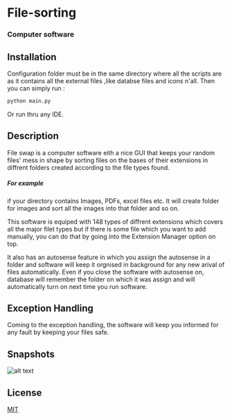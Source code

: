 # File-sorting
### Computer software 

## Installation
Configuration folder must be in the same directory where all the scripts are as it contains all the external files ,like databse files and icons n'all.
Then you can simply run :
``` bash
python main.py
```
Or run thru any IDE.

## Description
File swap is a computer software eith a nice GUI that keeps your random files' mess in shape by sorting files on the bases of their extensions in diffrent folders created according to the file types found.
##### For example 
if your directory contains Images, PDFs, excel files etc. It will create folder for images and sort all the images into that folder and so on.

This software is equiped with 148 types of diffrent extensions which covers all the major filet types but if there is some file which you want to add manually, you can do that by going into the Extension Manager option on top.

It also has an autosense feature in which you assign the autosense in a folder and software will keep it orgnised in background for any new arival of files automatically.
Even if you close the software with autosense on, database will remember the folder on which it was assign and will automatically turn on next time you run software.

## Exception Handling
Coming to the exception handling, the software will keep you informed for any fault by keeping your files safe.

## Snapshots

![alt text](https://github.com/[foo290]/[File-sorting]/blob/[master]/image.jpg?raw=true)


## License
[MIT](https://choosealicense.com/licenses/mit/)
